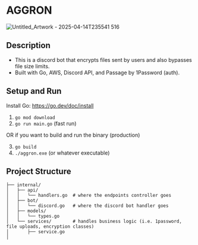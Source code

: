 

# AGGRON
![Untitled_Artwork - 2025-04-14T235541 516](https://github.com/user-attachments/assets/a3288b35-7b61-4647-8247-a4182205c864)

## Description
- This is a discord bot that encrypts files sent by users and also bypasses file size limits. 
- Built with Go, AWS, Discord API, and Passage by 1Password (auth).

## Setup and Run
Install Go: https://go.dev/doc/install

1. `go mod download`
2. `go run main.go` (fast run)

OR if you want to build and run the binary (production)

3. `go build`
4. `./aggron.exe` (or whatever executable)


## Project Structure
```
├── internal/
│   ├── api/
│   │   └── handlers.go  # where the endpoints controller goes
│   ├── bot/
│   │   └── discord.go   # where the discord bot handler goes
│   ├── models/
│   │   └── types.go
│   └── services/        # handles business logic (i.e. 1password, file uploads, encryption classes)
│       ├── service.go
│
```